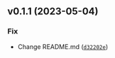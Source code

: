 <!--next-version-placeholder-->

## v0.1.1 (2023-05-04)
### Fix
* Change README.md ([`d32202e`](https://github.com/202021013/bts/commit/d32202e11c45825700cc98c50eeb9b43a080f7c2))
